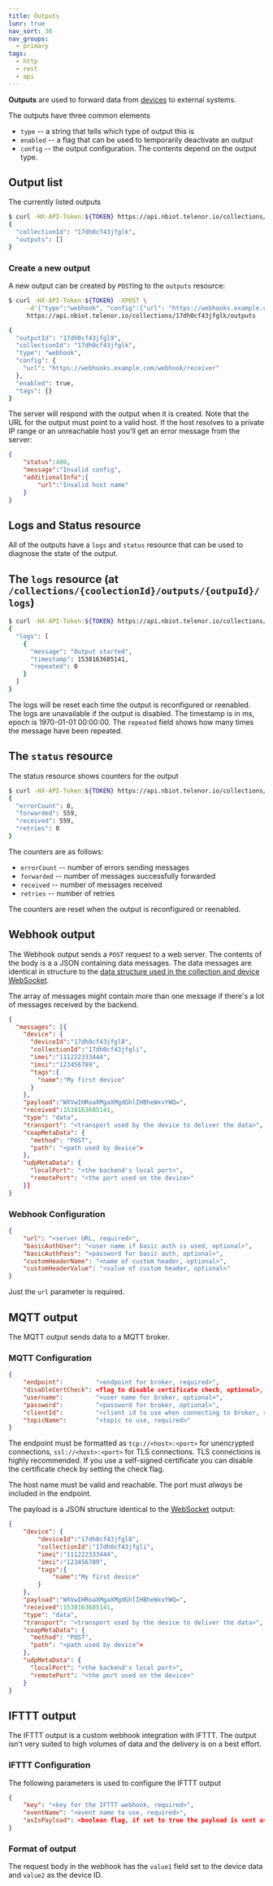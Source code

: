 ```yaml
---
title: Outputs
lunr: true
nav_sort: 30
nav_groups:
  - primary
tags:
  - http
  - rest
  - api
---
```


**Outputs** are used to forward data from [devices](devices.md) to external systems.

The outputs have three common elements

* `type` -- a string that tells which type of output this is
* `enabled` -- a flag that can be used to temporarily deactivate an output
* `config` -- the output configuration. The contents depend on the output type.

## Output list

The currently listed outputs

```bash
$ curl -HX-API-Token:${TOKEN} https://api.nbiot.telenor.io/collections/17dh0cf43jfglk/outputs
{
  "collectionId": "17dh0cf43jfglk",
  "outputs": []
}
```

### Create a new output

A new output can be created by `POST`ing to the `outputs` resource:

```bash
$ curl -HX-API-Token:${TOKEN} -XPOST \
     -d'{"type":"webhook", "config":{"url": "https://webhooks.example.com/webhook/receiver"}}' \
     https://api.nbiot.telenor.io/collections/17dh0cf43jfglk/outputs

{
  "outputId": "17dh0cf43jfgl9",
  "collectionId": "17dh0cf43jfglk",
  "type": "webhook",
  "config": {
    "url": "https://webhooks.example.com/webhook/receiver"
  },
  "enabled": true,
  "tags": {}
}
```

The server will respond with the output when it is created. Note that the URL for the output must point to a valid host. If the host resolves to a private IP range or an unreachable host you'll get an error message from the server:

```json
{
    "status":400,
    "message":"Invalid config",
    "additionalInfo":{
        "url":"Invalid host name"
    }
}
```

## Logs and Status resource

All of the outputs have a `logs` and `status` resource that can be used to
diagnose the state of the output.

## The `logs` resource (at `/collections/{coolectionId}/outputs/{outpuId}/logs`)

```bash
$ curl -HX-API-Token:${TOKEN} https://api.nbiot.telenor.io/collections/17dh0cf43jfglk/outputs/17dh0cf43jfgl9/logs
{
  "logs": [
    {
      "message": "Output started",
      "timestamp": 1538163685141,
      "repeated": 0
    }
  ]
}
```

The logs will be reset each time the output is reconfigured or reenabled. The logs are unavailable if the output is disabled.
The timestamp is in ms, epoch is 1970-01-01 00:00:00. The `repeated` field shows how many times the message have been repeated.

## The `status` resource

The status resource shows counters for the output

```bash
$ curl -HX-API-Token:${TOKEN} https://api.nbiot.telenor.io/collections/17dh0cf43jfglk/outputs/17dh0cf43jfgl9/status
{
  "errorCount": 0,
  "forwarded": 559,
  "received": 559,
  "retries": 0
}
```

The counters are as follows:

* `errorCount` -- number of errors sending messages
* `forwarded` -- number of messages successfully forwarded
* `received` -- number of messages received
* `retries` -- number of retries

The counters are reset when the output is reconfigured or reenabled.

## Webhook output

The Webhook output sends a `POST` request to a web server. The contents of the body is a a JSON containing data messages.
The data messages are identical in structure to the [data structure used in the collection and device WebSocket](collections.md).

The array of messages might contain more than one message if there's a lot of messages received by the backend.

```json
{
  "messages": [{
    "device": {
      "deviceId":"17dh0cf43jfgl8",
      "collectionId":"17dh0cf43jfgli",
      "imei":"111222333444",
      "imsi":"123456789",
      "tags":{
        "name":"My first device"
      }
    },
    "payload":"WXVwIHRoaXMgaXMgdGhlIHBheWxvYWQ=",
    "received":1538163685141,
    "type": "data",
    "transport": "<transport used by the device to deliver the data>",
    "coapMetaData": {
      "method": "POST",
      "path": "<path used by device">
    },
    "udpMetaData": {
      "localPort": "<the backend's local port>",
      "remotePort": "<the port used on the device>"
    }]
}
```

### Webhook Configuration

```json
{
    "url": "<server URL, required>",
    "basicAuthUser": "<user name if basic auth is used, optional>",
    "basicAuthPass": "<password for basic auth, optional>",
    "customHeaderName": "<name of custom header, optional>",
    "customHeaderValue": "<value of custom header, optional>"
}
```

Just the `url` parameter is required.

## MQTT output

The MQTT output sends data to a MQTT broker.

### MQTT Configuration

```json
{
    "endpoint":         "<endpoint for broker, required>",
    "disableCertCheck": <flag to disable certificate check, optional>,
    "username":         "<user name for broker, optional>",
    "password":         "<password for broker, optional>",
    "clientId":         "<client id to use when connecting to broker, required>",
    "topicName":        "<topic to use, required>"
}
```

The endpoint must be formatted as `tcp://<host>:<port>` for unencrypted connections, `ssl://<host>:<port>` for TLS connections. TLS connections is highly recommended. If you use a self-signed certificate you can disable the certificate check by setting the check flag.

The host name must be valid and reachable. The port must *always* be included in the endpoint.

The payload is a JSON structure identical to the [WebSocket](devices.md) output:

```json
{
    "device": {
        "deviceId":"17dh0cf43jfgl8",
        "collectionId":"17dh0cf43jfgli",
        "imei":"111222333444",
        "imsi":"123456789",
        "tags":{
            "name":"My first device"
        }
    },
    "payload":"WXVwIHRoaXMgaXMgdGhlIHBheWxvYWQ=",
    "received":1538163685141,
    "type": "data",
    "transport": "<transport used by the device to deliver the data>",
    "coapMetaData": {
      "method": "POST",
      "path": "<path used by device">
    },
    "udpMetaData": {
      "localPort": "<the backend's local port>",
      "remotePort": "<the port used on the device>"
    }
}
```

## IFTTT output

The IFTTT output is a custom webhook integration with IFTTT. The output isn't
very suited to high volumes of data and the delivery is on a best effort.

### IFTTT Configuration

The following parameters is used to configure the IFTTT output

```json
{
    "key": "<key for the IFTTT webhook, required>",
    "eventName": "<event name to use, required>",
    "asIsPayload": <boolean flag, if set to true the payload is sent as is, optional>
}
```

### Format of output

The request body in the webhook has the `value1` field set to the device data and `value2` as the device ID.
